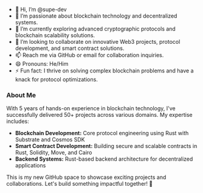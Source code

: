 - 👋 Hi, I’m @supe-dev  
- 👀 I’m passionate about blockchain technology and decentralized systems.  
- 🌱 I’m currently exploring advanced cryptographic protocols and blockchain scalability solutions.  
- 💞️ I’m looking to collaborate on innovative Web3 projects, protocol development, and smart contract solutions.  
- 📫 Reach me via GitHub or email for collaboration inquiries.  
- 😄 Pronouns: He/Him  
- ⚡ Fun fact: I thrive on solving complex blockchain problems and have a knack for protocol optimizations.  

### About Me  
With 5 years of hands-on experience in blockchain technology, I've successfully delivered 50+ projects across various domains. My expertise includes:

- **Blockchain Development:** Core protocol engineering using Rust with Substrate and Cosmos SDK  
- **Smart Contract Development:** Building secure and scalable contracts in Rust, Solidity, Move, and Cairo  
- **Backend Systems:** Rust-based backend architecture for decentralized applications  

This is my new GitHub space to showcase exciting projects and collaborations. Let's build something impactful together! 🚀
